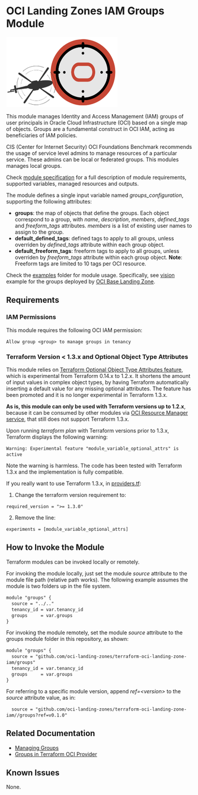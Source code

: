 # OCI Landing Zones IAM Groups Module

![Landing Zone logo](../landing_zone_300.png)

This module manages Identity and Access Management (IAM) groups of user principals in Oracle Cloud Infrastructure (OCI) based on a single map of objects. Groups are a fundamental construct in OCI IAM, acting as beneficiaries of IAM policies. 

CIS (Center for Internet Security) OCI Foundations Benchmark recommends the usage of service level admins to manage resources of a particular service. These admins can be local or federated groups. This modules manages local groups.

Check [module specification](./SPEC.md) for a full description of module requirements, supported variables, managed resources and outputs.

The module defines a single input variable named *groups_configuration*, supporting the following attributes:
   - **groups**: the map of objects that define the groups. Each object correspond to a group, with *name*, *description*, *members*, *defined_tags* and *freeform_tags* attributes. *members* is a list of existing user names to assign to the group.
   - **default_defined_tags**: defined tags to apply to all groups, unless overriden by *defined_tags* attribute within each group object.
   - **default_freeform_tags**: freeform tags to apply to all groups, unless overriden by *freeform_tags* attribute within each group object.
     **Note**: Freeform tags are limited to 10 tags per OCI resource.

Check the [examples](./examples/) folder for module usage. Specifically, see [vision](./examples/vision/README.md) example for the groups deployed by [OCI Base Landing Zone](https://github.com/oci-landing-zones/oci-base-landing-zone).

## Requirements
### IAM Permissions

This module requires the following OCI IAM permission:
```
Allow group <group> to manage groups in tenancy
```
### Terraform Version < 1.3.x and Optional Object Type Attributes
This module relies on [Terraform Optional Object Type Attributes feature](https://developer.hashicorp.com/terraform/language/expressions/type-constraints#optional-object-type-attributes), which is experimental from Terraform 0.14.x to 1.2.x. It shortens the amount of input values in complex object types, by having Terraform automatically inserting a default value for any missing optional attributes. The feature has been promoted and it is no longer experimental in Terraform 1.3.x.

**As is, this module can only be used with Terraform versions up to 1.2.x**, because it can be consumed by other modules via [OCI Resource Manager service](https://docs.oracle.com/en-us/iaas/Content/ResourceManager/home.htm), that still does not support Terraform 1.3.x.

Upon running *terraform plan* with Terraform versions prior to 1.3.x, Terraform displays the following warning:
```
Warning: Experimental feature "module_variable_optional_attrs" is active
```

Note the warning is harmless. The code has been tested with Terraform 1.3.x and the implementation is fully compatible.

If you really want to use Terraform 1.3.x, in [providers.tf](./providers.tf):
1. Change the terraform version requirement to:
```
required_version = ">= 1.3.0"
```
2. Remove the line:
```
experiments = [module_variable_optional_attrs]
```
## How to Invoke the Module

Terraform modules can be invoked locally or remotely. 

For invoking the module locally, just set the module *source* attribute to the module file path (relative path works). The following example assumes the module is two folders up in the file system.
```
module "groups" {
  source = "../.."
  tenancy_id = var.tenancy_id
  groups     = var.groups
}
```

For invoking the module remotely, set the module *source* attribute to the groups module folder in this repository, as shown:
```
module "groups" {
  source = "github.com/oci-landing-zones/terraform-oci-landing-zone-iam/groups"
  tenancy_id = var.tenancy_id
  groups     = var.groups
}
```
For referring to a specific module version, append *ref=\<version\>* to the *source* attribute value, as in:
```
  source = "github.com/oci-landing-zones/terraform-oci-landing-zone-iam//groups?ref=v0.1.0"
```

## Related Documentation
- [Managing Groups](https://docs.oracle.com/en-us/iaas/Content/Identity/Tasks/managinggroups.htm)
- [Groups in Terraform OCI Provider](https://registry.terraform.io/providers/oracle/oci/latest/docs/resources/identity_group)

## Known Issues
None.
